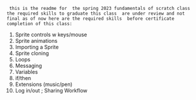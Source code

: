 `` this is the readme for 
the spring 2023 fundamentals of scratch class
the required skills to graduate this class 
are under review and not final
as of now here are the required skills 
before certificate completion of this class:``

1.  Sprite controls w keys/mouse
2.  Sprite animations
3.  Importing a Sprite
4.  Sprite cloning
5.  Loops
6.  Messaging
7.  Variables
8.  if/then
9.  Extensions (music/pen)
10. Log in/out ; Sharing Workflow
